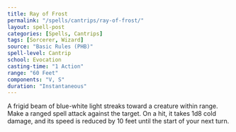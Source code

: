 ```yaml
---
title: Ray of Frost
permalink: "/spells/cantrips/ray-of-frost/"
layout: spell-post
categories: [Spells, Cantrips]
tags: [Sorcerer, Wizard]
source: "Basic Rules (PHB)"
spell-level: Cantrip
school: Evocation
casting-time: "1 Action"
range: "60 Feet"
components: "V, S"
duration: "Instantaneous"
---
```


A frigid beam of blue-white light streaks toward a creature within range. Make a ranged spell attack against the target. On a hit, it takes 1d8 cold damage, and its speed is reduced by 10 feet until the start of your next turn.